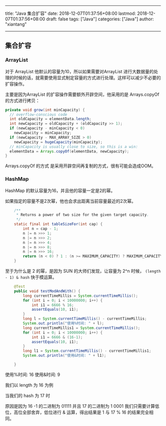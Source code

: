 
---
title: "Java 集合扩容"
date: 2018-12-07T01:37:56+08:00
lastmod: 2018-12-07T01:37:56+08:00
draft: false
tags: ["Java"]
categories: ["Java"]
author: "xiantang"

---

## 集合扩容

### ArrayList

对于 ArrayList 他默认的容量为10，所以如果需要对ArrayList 进行大数据量的处理的时候的话，就需要使用显式制定容量的方式进行处理。这样可以减少不必要的扩容操作。

主要是因为ArrayList 的扩容操作需要额外开辟空间，他采用的是 Arrays.copyOf 的方式进行拷贝：

```java
private void grow(int minCapacity) {
  // overflow-conscious code
  int oldCapacity = elementData.length;
  int newCapacity = oldCapacity + (oldCapacity >> 1);
  if (newCapacity - minCapacity < 0)
    newCapacity = minCapacity;
  if (newCapacity - MAX_ARRAY_SIZE > 0)
    newCapacity = hugeCapacity(minCapacity);
  // minCapacity is usually close to size, so this is a win:
  elementData = Arrays.copyOf(elementData, newCapacity);
}
```

Arrays.copyOf 的方式 是采用开辟空间再复制的方式，很有可能会造成OOM。

### HashMap

HashMap 的默认容量为16，并且他的容量一定是2的幂。

如果指定的容量不是2次幂，他也会求出距离当前容量最近的2次幂。

```java
    /**
     * Returns a power of two size for the given target capacity.
     */
    static final int tableSizeFor(int cap) {
        int n = cap - 1;
        n |= n >>> 1;
        n |= n >>> 2;
        n |= n >>> 4;
        n |= n >>> 8;
        n |= n >>> 16;
        return (n < 0) ? 1 : (n >= MAXIMUM_CAPACITY) ? MAXIMUM_CAPACITY : n + 1;
    }
```

至于为什么是 2 的幂，是因为 SUN 的大师们发现，让容量为 2^n 时候， `(length - 1) & hash` 快于模运算。

```java
    @Test
    public void testModAndWith() {
        long currentTimeMillis = System.currentTimeMillis();
        for (int i = 0; i < 10000000; i++) {
            int i1 = 6666 % 16;
            assertEquals(10, i1);
        }
        long l = System.currentTimeMillis() - currentTimeMillis;
        System.out.println("使用%时间: " + l);
        long currentTimeMillis1 = System.currentTimeMillis();
        for (int i = 0; i < 10000000; i++) {
            int i1 = 6666 & (16-1);
            assertEquals(10, i1);
        }
        long l1 = System.currentTimeMillis() - currentTimeMillis1;
        System.out.println("使用&时间: " + l1);

    }
```

使用%时间: 16
使用&时间: 9

我们以 length 为 16 为例

当我们的 hash 为 17 时

原因是因为 16 -1 的二进制为  01111 并且 17 的二进制为 1 0001  我们只需要计算低位，高位全部舍弃，低位进行 & 运算，得出结果是 1 与 17 % 16 的结果完全相同。
